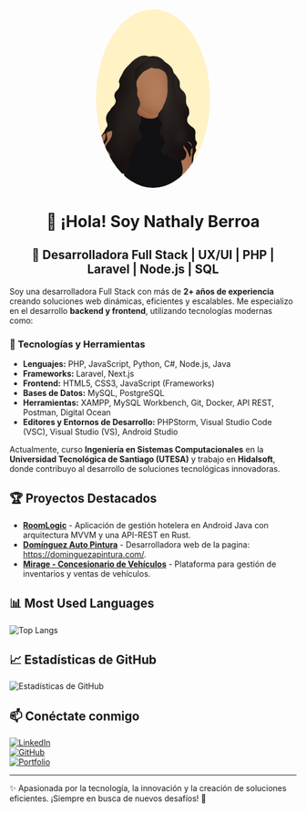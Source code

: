 <div align="center">

<img src="https://raw.githubusercontent.com/nmbf02/nmbf02/main/curly.jpg" alt="Nathaly Berroa" width="200" style="border-radius: 50%;">

# 👋 ¡Hola! Soy Nathaly Berroa

## 🚀 Desarrolladora Full Stack | UX/UI | PHP | Laravel | Node.js | SQL
</div>

Soy una desarrolladora Full Stack con más de **2+ años de experiencia** creando soluciones web dinámicas, eficientes y escalables. Me especializo en el desarrollo **backend y frontend**, utilizando tecnologías modernas como:

### 📌 Tecnologías y Herramientas

- **Lenguajes:** PHP, JavaScript, Python, C#, Node.js, Java
- **Frameworks:** Laravel, Next.js
- **Frontend:** HTML5, CSS3, JavaScript (Frameworks)
- **Bases de Datos:** MySQL, PostgreSQL
- **Herramientas:** XAMPP, MySQL Workbench, Git, Docker, API REST, Postman, Digital Ocean
- **Editores y Entornos de Desarrollo:** PHPStorm, Visual Studio Code (VSC), Visual Studio (VS), Android Studio

Actualmente, curso **Ingeniería en Sistemas Computacionales** en la **Universidad Tecnológica de Santiago (UTESA)** y trabajo en **Hidalsoft**, donde contribuyo al desarrollo de soluciones tecnológicas innovadoras.

## 🏆 Proyectos Destacados

- **[RoomLogic](https://github.com/nmbf02/RoomLogic)** - Aplicación de gestión hotelera en Android Java con arquitectura MVVM y una API-REST en Rust.
- **[Domínguez Auto Pintura](https://github.com/nmbf02/Dom-nguezAPintura-Web)** - Desarrolladora web de la pagina: https://dominguezapintura.com/.
- **[Mirage - Concesionario de Vehículos](https://github.com/nmbf02/SOFTWARE-WEB-MIRAGE)** - Plataforma para gestión de inventarios y ventas de vehículos.

## 📊 Most Used Languages

![Top Langs](https://github-readme-stats.vercel.app/api/top-langs/?username=nmbf02&layout=compact&theme=dark)

## 📈 Estadísticas de GitHub

![Estadísticas de GitHub](https://github-readme-stats.vercel.app/api?username=nmbf02&show_icons=true&theme=radical)

## 📫 Conéctate conmigo

[![LinkedIn](https://img.shields.io/badge/LinkedIn-blue?style=for-the-badge&logo=linkedin)](https://www.linkedin.com/in/nathalyberroa/)  
[![GitHub](https://img.shields.io/badge/GitHub-black?style=for-the-badge&logo=github)](https://github.com/nmbf02)  
[![Portfolio](https://img.shields.io/badge/Portfolio-ff69b4?style=for-the-badge&logo=google-chrome)](https://nmbf-portfolio.netlify.app/)

---

✨ Apasionada por la tecnología, la innovación y la creación de soluciones eficientes. ¡Siempre en busca de nuevos desafíos! 🚀
